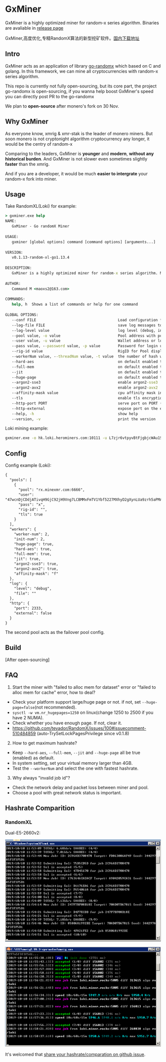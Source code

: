# GxMiner

GxMiner is a highly optimized miner for random-x series algorithm. Binaries are avaliable in [release page](https://github.com/maoxs2/GxMiner/releases)

GxMiner,高度优化,专精RandomX算法的新型挖矿软件。[国内下载地址](https://gitee.com/Command/GxMiner/releases)

## Intro

GxMiner acts as an application of library [go-randomx](https://github.com/maoxs2/go-randomx) which based on C and golang. In this framework, we can mine all cryptocurrencies with random-x series algorithm.

This repo is currently not fully open-sourcing, but its core part, the project go-randomx is open-sourcing, if you wanna help boost GxMiner's speed you can directly post PR to the go-randomx

We plan to **open-source** after monero's fork on 30 Nov.

## Why GxMiner

As everyone know, xmrig & xmr-stak is the leader of monero miners. But soon monero is not cryptonight algorithm cryptocurrency any longer, it would be the centry of random-x

Comparing to the leaders, GxMiner is **younger** and **modern**, **without any historical burden**. And GxMiner is not slower even sometimes slightly **faster** than the xmrig.

And if you are a developer, it would be much **easier to intergrate** your random-x fork into miner.

## Usage

Take RandomXL(Loki) for example:

```cmd
> gxminer.exe help
NAME:
   GxMiner - Go randomX Miner

USAGE:
   gxminer [global options] command [command options] [arguments...]

VERSION:
   v0.1.13-random-xl-go1.13.4

DESCRIPTION:
   GxMiner is a highly optimized miner for random-x series algorithm. Make sure you have downloaded from the official page[https://github.com/maoxs2/gxminer]. If you have any problem or advice please take the issue here[https://github.com/maoxs2/gxminer/issues/new]

AUTHOR:
   Command M <maoxs2@163.com>

COMMANDS:
   help, h  Shows a list of commands or help for one command

GLOBAL OPTIONS:
   --conf FILE                                     Load configuration from FILE [config.json]
   --log-file FILE                                 save log messages to FILE
   --log-level value                               log level (debug, info, warn, error, panic) (default: "info")
   --pool value, -o value                          Pool address with port, e.g. 192.168.1.100:3333 or mining.pool.com:3333
   --user value, -u value                          Wallet address or login username
   --pass value, --password value, -p value        Password for login username (default: "x")
   --rig-id value                                  RigID for Pool displaying (default: "GxMiner")
   --workerNum value, --threadNum value, -t value  the number of hash worker (default: 0)
   --hard-aes                                      on default enabled the hardware aes, using soft aes set this to false
   --full-mem                                      on default enabled the full mem, set false to disable
   --jit                                           on default enabled the jit boost, set false to disable
   --huge-page                                     on default enabled the huge/large page, set false to disable
   --argon2-sse3                                   enable argon2-sse3
   --argon2-avx2                                   enable argon2-avx2
   --affinity-mask value                           cpu affinity mask in hex (default: "fff")
   --tls                                           enable tls encryption in tcp transfer
   --http-port PORT                                serve port on PORT (default: 2333)
   --http-external                                 expose port on the external env
   --help, -h                                      show help
   --version, -v                                   print the version

```

Loki mining example:

```bash
gxminer.exe -o hk.loki.herominers.com:10111 -u L7zjr6vtpyvBtFjgbjcWAu1SYjLRutW518J9Y8LqP4GgYanhRJJSmF37X83YUTJaTr16y8RUtWynAM6DK6Jkx7qVUTMfFie
```
## Config

Config example (Loki):

```
{
  "pools": [
    {
      "pool": "rx.minexmr.com:6666",
      "user": "47wcnDjCDdjATivqH9GjC92jH9Vng7LCBMMxFmTV1Ybf5227MXhyD2gXynLUa9zrh5aPMAnu5npeQ2tLy8Z4pH7461vk6uo",
      "pass": "x",
      "rig-id": "",
      "tls": true
    }
  ],
  "workers": {
    "worker-num": 2,
    "init-num": 2,
    "huge-page": true,
    "hard-aes": true,
    "full-mem": true,
    "jit": true,
    "argon2-sse3": true,
    "argon2-avx2": true,
    "affinity-mask": "f"
  },
  "log": {
    "level": "debug",
    "file": ""
  },
  "http": {
    "port": 2333,
    "external": false
  }
}
```

The second pool acts as the failover pool config.

## Build

[After open-sourcing]

## FAQ

1. Start the miner with "failed to alloc mem for dataset" error or "failed to alloc mem for cache" error, how to deal?

- Check your platform support large/huge page or not. if not, set `--huge-page=false`(not recommended). 
- `sysctl -w vm.nr_hugepages=1250` on linux(change 1250 to 2500 if you have 2 NUMA).
- Check whether you have enough page. If not, clear it.
- https://github.com/tevador/RandomX/issues/100#issuecomment-510484859 (auto-TrySetLockPagesPrivilege since v0.1.8)

2. How to get maximum hashrate?

- Keep `--hard-aes`, `--full-mem`, `--jit` and `--huge-page` all be true (enabled) as default. 
- In system setting, set your virtual memory larger than 4GB.
- Test the `--workerNum` and select the one with fastest hashrate.

3. Why always "invalid job id"?

- Check the network delay and packet loss between miner and pool. 
- Choose a pool with great network status is important.

## Hashrate Comparition

### RandomXL

Dual-E5-2660v2:

![GxMiner-v0.1.1-windows](./comparations/RandomXL/Dual-E5-2660v2/GxMiner-v0.1.1-windows.png)

![xmrig-v2.99.3-windows](./comparations/RandomXL/Dual-E5-2660v2/xmrig-v2.99.3-windows.png)

It's welcomed that [share your hashrate/comparation on github issue](https://github.com/maoxs2/open-grin-pool/issues/new).
